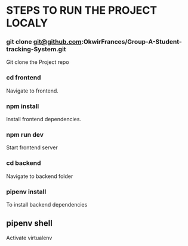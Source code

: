 # STEPS TO RUN THE PROJECT LOCALY

### git clone git@github.com:OkwirFrances/Group-A-Student-tracking-System.git 
Git clone the Project repo

### cd frontend
Navigate to frontend.

### npm install
Install  frontend dependencies.
### npm run dev
Start frontend server

### cd backend
Navigate to backend folder

### pipenv install
To install backend dependencies
## pipenv shell
Activate virtualenv
